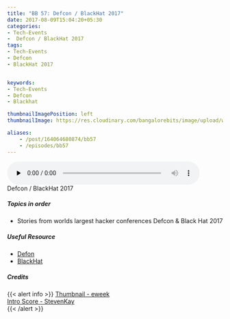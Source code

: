 ```yaml
---
title: "BB 57: Defcon / BlackHat 2017"
date: 2017-08-09T15:04:20+05:30
categories:
- Tech-Events
-  Defcon / BlackHat 2017
tags:
- Tech-Events
- Defcon
- BlackHat 2017


keywords:
- Tech-Events
- Defcon
- Blackhat

thumbnailImagePosition: left
thumbnailImage: https://res.cloudinary.com/bangalorebits/image/upload/w_800,h_800,c_fill,r_max/v1517410314/bb-episode-assets/bb57-thumbnail.png

aliases:
    - /post/164064680874/bb57
    - /episodes/bb57
---
```

<audio controls="controls" controls style="width: 450px;" preload="none" id="audio_player"><source  src='http://bangalorebits.s3.amazonaws.com/2017/BB_EP57-2017-32.mp3' type="audio/mp3">  </audio>
<BR>
Defcon / BlackHat 2017
<!--more-->
##### Topics in order
* Stories from worlds largest hacker conferences Defcon & Black Hat 2017

##### Useful Resource
*   [Defon](“https://www.defcon.org/")
*   [BlackHat](“https://www.blackhat.com/us-17/defcon.html")

##### Credits

{{< alert info  >}}
  [Thumbnail - eweek](eweek.com) <BR>
  [Intro Score - StevenKay](https://plus.google.com/+StevenKay_Detachment)<BR>
{{< /alert >}}
